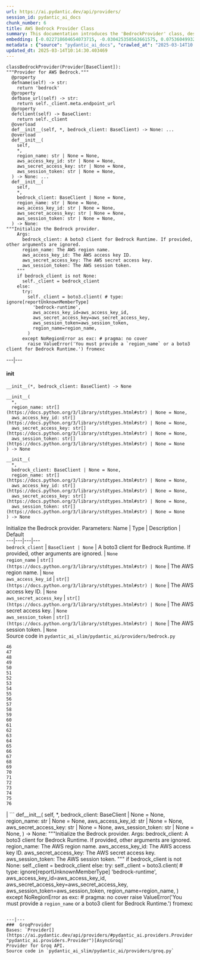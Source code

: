 ```yaml
---
url: https://ai.pydantic.dev/api/providers/
session_id: pydantic_ai_docs
chunk_number: 6
title: AWS Bedrock Provider Class
summary: This documentation introduces the 'BedrockProvider' class, designed for interacting with AWS Bedrock. It outlines properties such as 'name', 'base_url', and 'client', as well as overloaded constructors for initializing the provider using a Bedrock client or AWS credentials.
embedding: [-0.022718604654073715, -0.030425358563661575, 0.0753604993224144, 0.010066475719213486, -0.008886614814400673, -0.00887406338006258, 0.018338056281208992, 0.012011991813778877, 0.01443447358906269, -0.02545487880706787, 0.013166749849915504, -0.013631163164973259, 0.022229088470339775, -0.0479726567864418, 0.012501508928835392, 0.016430195420980453, -0.0643652006983757, 0.03446701169013977, -0.019241780042648315, 0.036174044013023376, 0.026132673025131226, -0.006683788727968931, 0.0017650850350037217, 0.007192132994532585, -0.005136789754033089, 0.03002370335161686, 0.011597785167396069, -0.0013524473179131746, -0.024237362667918205, -0.045512519776821136, 0.03188135847449303, -0.03198176994919777, -0.02751336060464382, -0.04305238649249077, 0.002312653698027134, -0.04927803575992584, -0.007863650098443031, 0.016154058277606964, 0.03105294518172741, 0.008673235774040222, -0.010737992823123932, -0.1098526194691658, -0.00026260543381795287, 0.01776067726314068, -0.0270363949239254, 0.02708660252392292, -0.017346471548080444, 0.030575979501008987, 0.034115564078092575, -0.0048888931050896645, -0.01649295538663864, 0.037052664905786514, -0.012752543203532696, -0.0762140154838562, -0.013229507952928543, -0.03559666499495506, -0.001090430305339396, 0.02746315486729145, -0.00813978724181652, 0.0015775937354192138, 0.023747846484184265, 0.01612895540893078, -0.020697779953479767, 0.05542837828397751, -0.005949513055384159, 0.015815161168575287, -0.016078747808933258, -0.026684947311878204, -0.03250894322991371, 0.004446445498615503, -0.02063501998782158, 0.03323694318532944, -0.06652409583330154, -0.039060939103364944, -0.04352935031056404, -0.003956928383558989, 0.01791129820048809, 0.10036352276802063, 0.02160150371491909, -0.01617916114628315, -0.03225791081786156, -0.014145784080028534, 0.0017462574178352952, -0.00917530432343483, -0.016869505867362022, -0.009928407147526741, -0.04478452354669571, -0.04935334622859955, 0.03137928992509842, -0.015827713534235954, -0.0017164471792057157, -0.056532926857471466, -0.029923290014266968, 0.049805209040641785, 0.01302868127822876, -0.019040953367948532, 0.030149221420288086, -0.009081166237592697, -0.0012253612512722611, 0.0046409969218075275, 0.008692063391208649, -0.03306121751666069, -0.05502672120928764, 0.012005716562271118, 0.05070893093943596, -0.03228301182389259, 0.014547438360750675, 0.03702756017446518, -0.0018309815786778927, -0.020170606672763824, -0.1028236523270607, 0.030425358563661575, 0.05231555178761482, -0.01419599074870348, -0.04744548723101616, 0.002249895129352808, 0.005444306880235672, 0.006570823024958372, -0.019668538123369217, -0.01867695339024067, -0.07681649923324585, -0.033462874591350555, 0.0048418245278298855, -0.008428476750850677, 0.007192132994532585, 0.0059463754296302795, 0.018149780109524727, -0.014622748829424381, -0.0652187168598175, -0.037805769592523575, 0.001445016241632402, 0.019530469551682472, 0.0301241185516119, -0.013781784102320671, -0.044910039752721786, 0.002398946788161993, -0.054474446922540665, 0.006304099224507809, -0.05226534605026245, 0.00852261483669281, -0.033186737447977066, -0.017170747742056847, 0.03358839079737663, 0.012765094637870789, -0.00915020052343607, 0.024764535948634148, -0.0069913058541715145, 0.0015838696854189038, -0.035195011645555496, 0.04435776174068451, -0.02122495137155056, 0.029396118596196175, -0.016041092574596405, -0.03552135452628136, 0.004983031190931797, 0.004248755984008312, 0.016304679214954376, 0.04641624540090561, 0.04352935031056404, -0.019517917186021805, 0.009652269072830677, 0.057788100093603134, 0.015589230693876743, 0.0032948253210633993, -0.028843842446804047, 0.01828785054385662, -0.03323694318532944, -0.007700477726757526, -0.08710891008377075, -0.040893491357564926, -0.007888752967119217, 0.010330062359571457, -0.014660404063761234, 0.005350168794393539, 0.02773929201066494, -0.009545579552650452, -0.016856953501701355, 0.004458996932953596, -0.000638960802461952, -0.059043269604444504, 0.05020686239004135, -0.005171306896954775, -0.044006314128637314, 0.013141646049916744, -0.032483842223882675, 0.009758958593010902, 0.003909859340637922, -0.009909579530358315, 0.0393119752407074, 0.019881917163729668, -0.002566825831308961, 0.010869786143302917, 0.018149780109524727, 0.0067528230138123035, 0.0442824549973011, -0.045788660645484924, 0.031354185193777084, -0.05864161625504494, 0.037153080105781555, 0.04164659231901169, -0.028643015772104263, -0.02932080812752247, 0.016781644895672798, -0.008384546265006065, 0.009520476683974266, -0.028417084366083145, -0.02854260243475437, 0.01181116420775652, -0.014572542160749435, -0.011792336590588093, 0.015262885950505733, -0.04305238649249077, -0.04962948337197304, 0.034718044102191925, -0.01650550588965416, -0.013631163164973259, -0.036776527762413025, 0.017660263925790787, 0.0076126158237457275, 0.01986936666071415, 0.0009421631693840027, 0.007938960567116737, -0.02329598367214203, 0.004866927862167358, 0.041445765644311905, 0.012168888002634048, 0.016957368701696396, -0.032006874680519104, 0.022442467510700226, 0.03680162876844406, 0.026032257825136185, 0.03087722137570381, -0.011798612773418427, 0.0033764115069061518, 0.01213750895112753, -0.002844532486051321, 0.013819439336657524, -0.008761097677052021, 0.06546974927186966, 0.004270721226930618, 0.00530623784288764, 0.0033011012710630894, -0.03273487463593483, 0.018262745812535286, 0.04656686633825302, -0.0017776367021724582, -0.017497092485427856, -0.0631602331995964, -0.033412668853998184, 0.026132673025131226, 0.02279391512274742, -0.05773789435625076, 0.04561293497681618, 0.009614613838493824, -0.03627445921301842, 0.014421921223402023, 0.03132908418774605, -0.02117474377155304, -0.02974756620824337, -0.0638631284236908, -0.01584026589989662, 0.0019031539559364319, -0.006872064433991909, -0.025982052087783813, 0.011585233733057976, -0.03459252789616585, -0.037805769592523575, -0.022831570357084274, 0.010618751868605614, 0.035144805908203125, 0.04852493479847908, 0.0159657821059227, 0.006084444001317024, -0.043428935110569, 0.029270600527524948, 0.019304538145661354, 0.01671888493001461, -0.009250614792108536, -0.022731157019734383, -0.009244338609278202, 0.008215097710490227, -0.005259168799966574, -0.0047100312076509, 0.011403233744204044, -0.013166749849915504, 0.007587512023746967, -0.028919152915477753, 0.020346330478787422, -0.042525213211774826, 0.051713068038225174, 0.014007714577019215, 0.014032818377017975, 0.029973497614264488, -0.01213750895112753, 0.00944516621530056, -0.05788851156830788, 0.04978010430932045, -0.0499558299779892, 0.02731253392994404, 0.04566314071416855, 0.04488493502140045, 0.026910878717899323, 0.02014550380408764, 0.021639157086610794, -0.035747285932302475, 0.00882385578006506, 0.035747285932302475, -0.03655059635639191, 0.055127136409282684, -0.004386824555695057, -0.02974756620824337, 0.02404908649623394, -0.030601082369685173, -0.032006874680519104, -0.016631023958325386, 0.008993304334580898, 0.011145923286676407, -0.0018137228908017278, -0.002555843209847808, -0.003414066741243005, -0.04689320921897888, -0.03489376977086067, 0.016317229717969894, 0.007380408700555563, -0.004251893609762192, -0.001309300889261067, 0.04460879787802696, -0.05093486234545708, -0.032483842223882675, -0.01931709051132202, 0.00615975446999073, -0.041495971381664276, -0.018538884818553925, 0.005714168772101402, 0.020396538078784943, 0.01830040104687214, 0.06416437029838562, -0.031780943274497986, 0.011968061327934265, 0.04782203584909439, -0.03353818506002426, -0.024890052154660225, -0.014635300263762474, -0.004910858813673258, -0.02736273966729641, 0.024739431217312813, 0.026584533974528313, 0.031078048050403595, -0.021965501829981804, 0.03421597555279732, 0.01856398768723011, -3.52036404365208e-05, 0.007154477760195732, 0.003916135523468256, -0.0528678260743618, -0.015124817378818989, 0.053068652749061584, -0.02279391512274742, -0.001243404345586896, 0.017848540097475052, -0.0593947172164917, 0.05693458393216133, -0.05884244292974472, -0.02442563883960247, -0.028241360560059547, 0.00444016931578517, 0.0026641017757356167, -0.013191853649914265, -8.75800833455287e-06, 0.007003857288509607, 0.003100273897871375, 0.015350748784840107, -0.016078747808933258, -0.025367017835378647, -0.033789217472076416, -0.04641624540090561, 0.032433632761240005, 0.027965223416686058, 0.006865788716822863, -0.01036771759390831, 0.0206852275878191, 0.0041954112239181995, 0.032759979367256165, 0.007179581560194492, 0.019894469529390335, 0.008560270071029663, -0.01649295538663864, 0.017384126782417297, -0.023308536037802696, 0.01506205927580595, 0.009796613827347755, -0.0024397396482527256, -0.0039820317178964615, -0.0266096368432045, 0.009733855724334717, 0.01473571453243494, 0.020697779953479767, -0.007794615346938372, 0.0405922494828701, 0.041495971381664276, -0.02881873957812786, -0.021789778023958206, 0.03007391095161438, 0.025856534019112587, 0.0031206703279167414, -0.033462874591350555, 0.04305238649249077, 0.029245497658848763, -0.045914176851511, -0.035195011645555496, 0.017509642988443375, -0.022994743660092354, 0.004327204078435898, 0.0007860512123443186, -0.0012716456549242139, -0.02448839694261551, 0.029873084276914597, -0.024789638817310333, -0.006357443984597921, 0.053871963173151016, 0.012030819430947304, -0.0499558299779892, 0.01300357747823, -0.05053320899605751, -0.0029010153375566006, 0.06346147507429123, -0.00982799381017685, -0.06782947480678558, 0.007424339652061462, -0.0364752858877182, 0.07285016030073166, -0.005544720217585564, 0.04011528193950653, -0.005742409732192755, 0.023634880781173706, -0.01796150580048561, -0.08414670079946518, 0.014597645029425621, -0.009206683374941349, 0.0035364460200071335, -0.0005165815236978233, -0.012714887969195843, -0.03599832206964493, -0.0021400675177574158, -0.055930446833372116, 0.002100843470543623, 0.026132673025131226, -0.03168053179979324, -0.048223692923784256, -0.01557667925953865, -0.0007687925826758146, -0.029270600527524948, 0.048826172947883606, -0.010631303302943707, -0.003771790536120534, -0.013103990815579891, 0.024136949330568314, 0.02736273966729641, -0.02628329209983349, -0.01742178201675415, 0.019367298111319542, -0.02155129611492157, -0.03700245916843414, 0.004217376466840506, 0.01644274778664112, -0.012852956540882587, -0.017522195354104042, 0.019342193379998207, -0.024626465514302254, -0.07285016030073166, 0.0178108848631382, 0.04091859236359596, -0.018815021961927414, -0.008610476739704609, -0.06336106359958649, -0.03451721742749214, -0.05281762033700943, 0.005139927379786968, -0.004763375967741013, 0.01758495345711708, 0.010750544257462025, -0.01878991909325123, -0.027638878673315048, 0.018225090578198433, 0.005729858297854662, 0.05281762033700943, -0.038508664816617966, 0.014183438383042812, -0.009238062426447868, 0.0027660843916237354, -0.0074368915520608425, 0.040140386670827866, -0.005453720688819885, -0.013129094615578651, 0.02236715704202652, -0.01730881631374359, -0.007851098664104939, 0.028417084366083145, -0.022931985557079315, -0.02035888284444809, -0.0008456718642264605, -0.0073615810833871365, -0.01981915906071663, 0.044809624552726746, 0.01710798777639866, 0.0035364460200071335, -0.025367017835378647, 0.019442608579993248, -0.02284412272274494, 0.015287989750504494, -0.05103527754545212, 0.012055923230946064, 0.02063501998782158, 0.012055923230946064, 0.016518058255314827, -0.005535306874662638, 0.0025291708298027515, -0.016141505911946297, -0.017685366794466972, 0.014547438360750675, -0.009758958593010902, 0.008346891030669212, -0.010223372839391232, -0.027990326285362244, -0.019091159105300903, 0.014208542183041573, -0.05226534605026245, -0.009570683352649212, 0.0013163612456992269, -0.0023503086995333433, 0.00736785726621747, -0.003037515329197049, 0.0011359303025528789, 0.014836127869784832, -0.007123098708689213, 0.0008386115077883005, 0.016367437317967415, -0.03190646320581436, 0.027638878673315048, -0.029546739533543587, -0.0163925401866436, 0.019517917186021805, -0.018538884818553925, 0.0023204984609037638, 0.020647572353482246, 0.030099013820290565, 0.015539024025201797, -0.013053784146904945, 0.010292407125234604, 0.019040953367948532, 0.03208218514919281, -0.004292686935514212, 0.026408810168504715, -0.03941238671541214, 0.02414950169622898, -0.0029982910491526127, -0.024174604564905167, 0.017572402954101562, 0.036450181156396866, 0.010091579519212246, -0.002628015587106347, 0.012206543236970901, 0.025982052087783813, 0.01150992326438427, -0.025643154978752136, 0.040466733276844025, 0.004568824544548988, 0.00947654526680708, -0.050407689064741135, -0.0020114125218242407, 0.009834269061684608, 0.00566082401201129, -0.011578957550227642, -0.012790198437869549, 0.03652549162507057, 0.0124889574944973, 0.0033575838897377253, -0.009106270037591457, -0.019555572420358658, 0.00012090832751709968, -0.01649295538663864, -0.02437543123960495, -0.010932544246315956, 0.005488237831741571, -0.043554455041885376, -0.01389474980533123, -0.020333779975771904, -0.0016536884941160679, 0.05894285812973976, 0.03326204791665077, -0.020107848569750786, 0.017384126782417297, 0.018714608624577522, -0.011491095647215843, -0.010204545222222805, -0.0327850803732872, 0.01289061177521944, 0.02816605009138584, -0.023911017924547195, 0.059946995228528976, 0.01715819537639618, -0.03634976968169212, -0.0009680510847829282, 0.06039885804057121, -0.00852261483669281, -0.02106177993118763, 0.04852493479847908, -0.0061942716129124165, -0.03100273758172989, 0.024011433124542236, 0.019718745723366737, -0.017233505845069885, -0.0028461015317589045, -0.014359163120388985, -0.032057080417871475, -0.009081166237592697, -0.031454600393772125, -0.011083165183663368, 0.012991026043891907, -0.03306121751666069, 0.017246058210730553, 0.007938960567116737, 0.04365486651659012, 0.012363440357148647, -0.015764955431222916, -0.011020406149327755, -0.011039233766496181, 0.01595323160290718, -0.0037309974431991577, 0.08173677325248718, -0.01774812676012516, 0.02094881422817707, -0.0027598084416240454, 9.511847019894049e-05, -0.01910371147096157, 0.008597925305366516, 0.031128255650401115, 0.002948084147647023, 0.01354330126196146, -0.0356217697262764, 0.037705354392528534, 0.030425358563661575, -0.020346330478787422, -0.007167029660195112, 0.006056203041225672, -0.025931844487786293, -0.012445026077330112, 0.03564687445759773, 0.053068652749061584, -0.04511086642742157, 0.02974756620824337, -0.01142206136137247, 0.0015815162332728505, -0.018225090578198433, 0.023584673181176186, 0.008535166271030903, -0.016003437340259552, -0.004185997415333986, 0.0008739132317714393, -0.0015422920696437359, -0.041546180844306946, 0.0024256191682070494, -0.012062198482453823, 0.0017101712292060256, -0.012219095602631569, 0.03258425369858742, 0.026835568249225616, 0.003991445526480675, 0.006285271607339382, 0.02751336060464382, 0.04367997124791145, 0.025806328281760216, 0.017723022028803825, -0.005199548322707415, 0.021475985646247864, -0.005177582614123821, 0.019718745723366737, -0.023597225546836853, -0.028467291966080666, 0.04398121312260628, 0.033789217472076416, 0.005670237820595503, -0.01590302400290966, 0.0035238941200077534, 0.010675234720110893, -0.04749569296836853, 0.0229570884257555, -0.006526892073452473, 0.01797405630350113, -0.010449303314089775, -0.001954929670318961, -0.02578122355043888, -0.022404812276363373, 0.013016128912568092, 0.03311142697930336, -0.002587222494184971, 0.012526612728834152, -0.007104271091520786, -0.008290408179163933, -0.058591410517692566, 0.011083165183663368, -0.022216536104679108, 0.011547578498721123, -0.012438749894499779, -0.049052104353904724, -0.0026813603471964598, -0.014233645983040333, 0.0005354091408662498, 0.03843335434794426, -0.026233086362481117, 0.0010049217380583286, -0.003947514574974775, -0.03067639283835888, 0.015350748784840107, 0.002173015847802162, 0.03544604405760765, 0.03188135847449303, 0.023534467443823814, 0.008698338642716408, 0.003379549365490675, -0.0024114984553307295, 0.015727300196886063, 0.009664821438491344, -0.005183858796954155, 0.010894889011979103, -0.0022546020336449146, 0.02866811864078045, 0.009940958581864834, -0.01943005621433258, 0.007694201543927193, -0.018764814361929893, -0.031078048050403595, 0.009520476683974266, 0.020936261862516403, -0.006235064938664436, 0.0039004457648843527, -0.041546180844306946, 0.0064704096876084805, -0.008302959613502026, 0.01120868232101202, 0.0037874802947044373, -0.01732136867940426, 0.0009908010251820087, -0.0036902043502777815, 0.008861511014401913, 0.015752403065562248, 0.01099530328065157, 0.007493374403566122, -0.010461854748427868, 0.013944956474006176, -0.012369715608656406, 0.008666959591209888, -0.014660404063761234, -0.03675142303109169, 0.030852116644382477, 0.0014716886216774583, 0.01812467724084854, 0.022542880848050117, -0.05261679366230965, 0.013769231736660004, -0.009702476672828197, -0.008748546242713928, -0.014685507863759995, 0.010455579496920109, -0.02974756620824337, -0.004766514059156179, -0.044483281672000885, -0.023044949397444725, 0.04239969700574875, 0.00857909768819809, 0.0050269621424376965, 0.013467990793287754, 0.014120680280029774, 0.04297707602381706, 0.0454874187707901, -0.0037623767275363207, 4.1896255424944684e-05, -0.0074368915520608425, -0.026559431105852127, -0.06215609610080719, 0.0061691682785749435, 0.049579277634620667, 0.009871924296021461, 0.030425358563661575, 0.0006558271707035601, 0.03903583437204361, -0.01617916114628315, 0.003420342458412051, -0.009539304301142693, 0.0027754982002079487, -0.057788100093603134, 0.0010433613788336515, 0.003912997432053089, 0.019229227676987648, 0.0035238941200077534, -0.014221093617379665, 0.00560434116050601, -0.07596298307180405, -0.036776527762413025, -0.02610756829380989, 0.003903583623468876, 0.035471148788928986, 0.02112453803420067, 0.017835987731814384, 0.02122495137155056, 0.012055923230946064, -0.0026060498785227537, 0.008892890997231007, 0.009514200501143932, 0.004336617887020111, 0.007261167746037245, 0.01264585368335247, -0.02600715495646, -0.01115219946950674, 0.012852956540882587, 0.01817488484084606, -0.007160753943026066, -0.03499418497085571, -0.009382407180964947, 1.3054274177193292e-06, -0.014898886904120445, -0.02204081229865551, -0.017685366794466972, 0.03662590682506561, -0.02783970534801483, 0.016480403020977974, 0.019291987642645836, 0.04194783419370651, 0.03717818111181259, 0.007738132961094379, 0.010706613771617413, -0.016756540164351463, 0.03860907629132271, 0.04651665687561035, 0.011880199424922466, 0.051763277500867844, -0.013668818399310112, 0.002549567259848118, -0.018250195309519768, 0.011076889000833035, -0.0030673255678266287, -0.031027840450406075, 0.04538700357079506, -0.007066615857183933, 0.020158056169748306, -0.019442608579993248, 0.024613915011286736, 0.011064337566494942, 0.024714328348636627, -0.02524149976670742, 0.011610337533056736, 0.024990465492010117, 0.07290036231279373, -0.04998093098402023, 0.014007714577019215, -0.0088175805285573, -0.0178108848631382, 0.030099013820290565, -0.02009529620409012, 0.00208358489908278, -0.003803169820457697, -0.024739431217312813, 0.0037655148189514875, 0.017346471548080444, -0.028291568160057068, -0.01715819537639618, 0.040366318076848984, -0.020446745678782463, -0.021626606583595276, -0.019681090489029884, -0.018312953412532806, -0.022919433191418648, -0.021237503737211227, 0.0075373053550720215, 0.018488677218556404, 0.015212679281830788, -0.027714189141988754, 0.008855235762894154, -0.010537165217101574, 0.012275578454136848, 0.007938960567116737, -0.02615777589380741, -0.02834177389740944, -0.0050865826196968555, -0.02394867315888405, 0.025392120704054832, -0.011503647081553936, -0.009671096689999104, 0.025555294007062912, 0.020070193335413933, -0.031128255650401115, -0.03160522133111954, -0.005381548311561346, -0.010160613805055618, 0.0004950083093717694, 0.007700477726757526, 0.006002858281135559, -0.007279995363205671, 0.010474407114088535, -0.02003253810107708, 0.04367997124791145, -0.017773229628801346, 0.003552135545760393, 0.010292407125234604, 0.007600063923746347, -0.009125097654759884, -0.014898886904120445, 0.06431499123573303, 0.00035713554825633764, -0.0037906181532889605, -0.0036651010159403086, -0.05959554761648178, 0.01882757432758808, 0.042148660868406296, -0.007857373915612698, -0.047420382499694824, 0.013455439358949661, 0.0034077907912433147, -0.002764515345916152, 0.048775967210531235, -0.007700477726757526, -0.006376271601766348, -0.010650130920112133, 0.01715819537639618, 0.01807447150349617, -0.027714189141988754, -0.01492398977279663, 0.014836127869784832, 0.02264329604804516, -0.04056714475154877, -0.001274783629924059, 0.007461994886398315, -0.02421225979924202, 0.013580956496298313, -0.032057080417871475, -0.04132024943828583, -0.02133791707456112, -0.033036116510629654, -0.02595694735646248, 0.029898187145590782, 0.01216261275112629, -0.039387285709381104, 0.024839846417307854, 0.005256031174212694, -0.033086322247982025, -0.02861791104078293, -0.01932964287698269, 0.011340475641191006, -0.0512361042201519, -0.0270363949239254, 0.014208542183041573, -0.015865368768572807, 0.03660080209374428, -0.014698059298098087, -0.014120680280029774, -0.011917853727936745, 0.003164601279422641, 0.007060340140014887, 0.007863650098443031, -0.025982052087783813, -0.016141505911946297, -0.005695341154932976, -0.006282133515924215, 0.015350748784840107, -0.0048888931050896645, 0.008974476717412472, -0.030601082369685173, -0.019467711448669434, 0.0031787219922989607, 0.024551156908273697, 0.03293570131063461, 0.041546180844306946, 0.03142949566245079, -0.02595694735646248, -0.04516107216477394, -0.016028540208935738, 0.038408249616622925, 0.017246058210730553, 0.027488257735967636, 0.044382866472005844, 0.05196410417556763, 0.046667277812957764, 3.6919696867698804e-05, -0.015463713556528091, 0.013593507930636406, 0.011334199458360672, 0.006084444001317024, 0.008259029127657413, 0.022756259888410568, 0.03323694318532944, -0.0217144675552845, -0.015702197328209877, -0.01213123369961977, 0.061704233288764954, 0.022994743660092354, 0.024852396920323372, 0.008535166271030903, 0.060449063777923584, 0.017246058210730553, 0.0014646283816546202, -0.017509642988443375, -0.008290408179163933, 0.03993955999612808, -0.0012010423233732581, 0.02979777380824089, 0.023057501763105392, -0.007248615846037865, -0.019179021939635277, -0.03958811238408089, -0.011384406127035618, -0.04362976551055908, -0.01742178201675415, 0.019957227632403374, -0.021965501829981804, 0.01660591922700405, -0.04814838245511055, -0.012250474654138088, -0.03589790686964989, -0.023408949375152588, 0.03529542312026024, -0.0022106708493083715, 0.021676812320947647, -0.03348797932267189, -0.005623168777674437, 0.01207475084811449, 0.040140386670827866, -0.00944516621530056, -0.011095716618001461, 0.030475566163659096, -0.007487098686397076, 0.01093882042914629, 0.023107709363102913, 0.014936542138457298, -0.022605640813708305, -0.02165170945227146, -0.024877499788999557, 0.011415785178542137, -0.006733995396643877, 0.01895309053361416, -0.0041954112239181995, -0.05161265656352043, 0.0035992045886814594, 0.03082701377570629, 0.01715819537639618, 0.01389474980533123, 0.015187576413154602, 0.009394959546625614, -0.0017839126521721482, 0.021563848480582237, 0.035370733588933945, -0.06321044266223907, 0.006595926824957132, -0.014070473611354828, 0.012721164152026176, -0.0178108848631382, 0.021701917052268982, -0.009457717649638653, 0.0030547739006578922, 0.05633210018277168, -0.004038514569401741, 0.0059714787639677525, -0.009602062404155731, -0.01297847367823124, 0.019580677151679993, 0.007838546298444271, 0.013342473655939102, 0.046868108212947845, 0.01297847367823124, -0.019517917186021805, -0.0020961365662515163, -0.0006997581804171205, 0.01240737084299326, -0.023195570334792137, -0.008202546276152134, -0.018112126737833023, -0.001528171356767416, -0.03147970139980316, 0.0024679810740053654, -0.033186737447977066, -0.023521915078163147, 0.014949093572795391, 0.016405092552304268, -0.019229227676987648, -0.021865088492631912, -0.044483281672000885, -0.015400955453515053, 0.03142949566245079, 0.026308396831154823, -0.020208261907100677, 0.0006205254467204213, 0.0035929286386817694, 0.07074146717786789, 0.024199707433581352, 0.00678420253098011, 0.008233925327658653, 0.018476124852895737, 0.010022545233368874, 0.004038514569401741, -0.010625027120113373, 0.0026248774956911802, 0.0500311404466629, 0.008742270059883595, 0.04388079792261124, -0.00968992430716753, -0.04664217680692673, -0.0016128955176100135, 0.0057486859150230885, -0.011447165161371231, 0.0038251352962106466, -0.027965223416686058, -0.033789217472076416, -0.0001466001122025773, 0.012426198460161686, 0.012269302271306515, -0.005459996405988932, -0.02751336060464382, -0.007380408700555563, 0.014346610754728317, 0.05291803181171417, -0.020045090466737747, 0.023082604631781578, 0.024036535993218422, 0.01622936874628067, -0.03926176577806473, 0.03431639075279236, -0.01779833249747753, -0.0018592228880152106, -0.030550876632332802, -0.0023110846523195505, 0.007750684395432472, 0.02529170736670494, -0.026032257825136185, 0.035847701132297516, -0.07345264405012131, 0.01981915906071663, -0.015664542093873024, 0.02372274361550808, 0.022944536060094833, -0.026509223505854607, -0.00030084894387982786, -0.024450741708278656, -0.02035888284444809, -0.0013446025550365448, -0.001969050383195281, -0.005751823540776968, 0.031078048050403595, -0.011032958514988422, 0.08595415204763412, -0.00352075626142323, -0.014961645007133484, -0.015940679237246513, 0.03763004392385483, -0.015614334493875504, 0.0034642736427485943, 0.013668818399310112, -0.008051925338804722, 0.00037125623202882707, -0.03240853175520897, 0.01243247464299202, 0.010731716640293598, 0.0007703615701757371, 0.002996722236275673, -0.012124957516789436, 0.0070540644228458405, 0.008497511968016624, 0.0192668829113245, 0.005045789759606123, -0.015513920225203037, 0.03424108028411865, 0.03240853175520897, -0.02731253392994404, -0.0270363949239254, -0.014873783104121685, -0.003583514830097556, -0.03901073336601257, 0.03351308032870293, 0.014296404086053371, 0.006972478237003088, -0.005880478769540787, 0.009081166237592697, 0.030299842357635498, -0.017120540142059326, 0.016191713511943817, 0.009457717649638653, -0.02698618918657303, 0.03459252789616585, -0.010348889976739883, 0.016518058255314827, -0.01817488484084606, -0.01204964704811573, -0.03245873749256134, -0.02665984444320202, 0.03168053179979324, -0.030751703307032585, -0.010562269017100334, -0.01688205823302269, 0.008993304334580898, 0.02003253810107708, 0.015727300196886063, 0.019718745723366737, -0.009997441433370113, -0.027663981541991234, -0.026910878717899323, 0.016781644895672798, 0.025542741641402245, 0.04433266073465347, 0.014346610754728317, -0.031228668987751007, 0.021752122789621353, -0.003941238857805729, 0.023584673181176186, -0.0376802496612072, -0.037379007786512375, 0.025542741641402245, -0.01764771156013012, -0.006959926337003708, 0.00322265294380486, 0.007323926314711571, 0.028191152960062027, 0.009106270037591457, -0.005139927379786968, -0.017936401069164276, -0.025705913081765175, -0.024061638861894608, -0.015175024047493935, 0.006115823518484831, 0.01449723169207573, 0.005422341171652079, -0.026207981631159782, -0.009809166193008423, 0.0007146632997319102, -0.01204964704811573, 0.020534606650471687, 0.019304538145661354, 0.017735574394464493, -0.018601642921566963, 0.03035004809498787, 0.021526193246245384, 0.008892890997231007, 0.017986608669161797, 0.03712797537446022, 0.008936821483075619, 0.010436751879751682, -0.05055831000208855, -0.002066326094791293, 0.0076816501095891, 0.03130397945642471, 0.03240853175520897, 0.019668538123369217, -0.032006874680519104, 0.02014550380408764, -0.03830783814191818, 0.0029700498562306166, 0.03750452771782875, -0.031630322337150574, 0.01022964809089899, 0.031730737537145615, 0.018639298155903816, 0.024086741730570793, 0.009225510992109776, -0.003125377232208848, 0.009037235751748085, -0.013455439358949661, 0.004421341698616743, 0.034165769815444946, -0.005999720189720392, -0.04244990274310112, 0.03695224970579147, 0.009702476672828197, 0.005146203562617302, -0.02106177993118763, 0.010455579496920109, 0.015513920225203037, -0.008742270059883595, -0.008484959602355957, -0.013480543158948421, 0.009922130964696407, -0.013204405084252357, 0.01629212684929371, -0.008284131996333599, -0.027864808216691017, -0.007763236295431852, 0.02220398560166359, 0.016631023958325386, -0.02264329604804516, -0.024551156908273697, 0.012878060340881348, -0.05271720513701439, 0.015451162122189999, -0.004838686436414719, 0.02648412063717842, 0.01120868232101202, -0.005535306874662638, 0.0033952391240745783, -0.00293710152618587, -0.02241736464202404, 0.02496536262333393, -0.0005338401533663273, 0.010606199502944946, -7.516320329159498e-05, 0.038081906735897064, 0.023760398849844933, -0.03855887055397034, 0.026032257825136185, -0.007154477760195732, 0.0010668957838788629, -0.04827389866113663, -0.0073615810833871365, 0.009200407192111015, 0.009156476706266403, -0.027187015861272812, -0.004669238347560167, 0.029998600482940674, 0.03687693923711777, -0.019907021895051003, 0.018275298178195953, -0.011296544224023819, -0.012708611786365509, -0.017936401069164276, -0.0036964803002774715, 0.028366876766085625, 0.01267723273485899, -0.0015085593331605196, -0.0032508943695575, 0.015488817356526852, 0.012451302260160446, 0.003483101027086377, -0.011917853727936745, -0.013154198415577412, 0.0005558056873269379, -0.02969735860824585, 0.0006907366332598031, 0.004728858824819326, 0.014585093595087528, -0.010549716651439667, 0.010524613782763481, -0.03067639283835888, -0.020434193313121796, 0.012250474654138088, 0.01693226397037506, 0.004207962658256292, -0.0030406531877815723, -0.033186737447977066, 0.005921272095292807, -0.005641996394842863, -0.010625027120113373, -0.005924409721046686, 0.04081818088889122, -0.02556784451007843, 0.04496024549007416, 0.00381258362904191, 0.011578957550227642, -0.01025475189089775, -0.0041201007552444935, 0.004942237865179777, -0.01560178305953741, -0.01730881631374359, -0.024337776005268097, 0.007173305377364159, -0.008114684373140335, -0.010719165205955505, 0.047520797699689865, -0.014484680257737637, -0.0022561708465218544, 0.021965501829981804, 0.0301241185516119, 0.007072892040014267, 0.018375711515545845, -0.00038518078508786857, 0.006476685404777527, -0.051060378551483154, 0.013693922199308872, 0.008070752955973148, -0.003709031967446208, 0.02768908441066742, -0.021839985623955727, -0.0012559560127556324, 0.038031697273254395, -0.01769791916012764, -0.017446884885430336, -0.003486239118501544, -0.022291846573352814, -0.020860951393842697, -0.0004922625957988203, -0.031454600393772125, 0.039111144840717316, 0.003636859590187669, 0.023848259821534157, 0.03833293914794922, -0.01213123369961977, -0.0348435640335083, -0.030601082369685173, 0.02063501998782158, 0.011578957550227642, -0.004207962658256292, -0.021363019943237305, 0.025279155001044273, 0.02388591505587101, 0.017785781994462013, 0.01321695651859045, -0.016041092574596405, -0.01330481842160225, 0.00038008164847269654, 0.014208542183041573, -0.030801910907030106, 0.00020063132978975773, 0.03007391095161438, -0.001531309331767261, -0.002183998469263315, 0.018689503893256187, 0.012595647014677525, 0.005092858802527189, 0.0008550856146030128, 0.017233505845069885, 0.016869505867362022, -0.03218260034918785, -0.02079819329082966, 0.018902884796261787, -0.0007895813905633986, 0.011472268030047417, 0.023798052221536636, -0.027990326285362244, 0.028643015772104263, -0.03311142697930336, -0.021074330434203148, 0.019517917186021805, -0.011553854681551456, 0.01417088694870472, -0.03592301160097122, 0.01927943527698517, -0.05068382993340492, 0.01142206136137247, 0.05663334205746651, -0.007248615846037865, 0.008679511025547981, -0.002518187975510955, -0.02475198358297348, 0.013229507952928543, 0.022994743660092354, -0.011503647081553936, -0.003972617909312248, -0.00702896062284708, 0.0106438547372818, -0.007964063435792923, -0.002921411767601967, -0.04174700751900673, 0.0021934122778475285, -0.01769791916012764, -0.015488817356526852, -0.0028617912903428078, 0.004245617892593145, -0.021538743749260902, 0.023471709340810776, 0.002326774410903454, 0.024613915011286736, -0.06250754743814468, -0.016756540164351463, -0.02783970534801483, 0.007342753931879997, 0.019078608602285385, -0.003037515329197049, 0.008472408168017864, -0.013781784102320671, -0.025655707344412804, 0.02182743325829506, 0.017710471525788307, -0.007531029637902975, -0.0015062058810144663, -0.01671888493001461, 0.03230811655521393, 0.028843842446804047, 0.003956928383558989, 0.019128814339637756, -0.009438890032470226, -0.019693642854690552, 0.035195011645555496, 0.002496222499758005, -0.0018592228880152106, -0.0008150770445354283, 0.037805769592523575, 0.01172330230474472, 0.0006024823524057865, -0.023434054106473923, -0.0023487398866564035, 0.005654547829180956, 0.029396118596196175, 0.004829272627830505, 0.002031808951869607, 0.0016929126577451825, 0.0023456017952412367, 0.004892031196504831, 0.007838546298444271, 0.01332992222160101, -0.02432522550225258, 0.02334619127213955, 0.005980892572551966, -0.008095856755971909, -0.004644135013222694, 0.01813722960650921, 0.030751703307032585, -0.026534326374530792, -0.0025401534512639046, 0.007129374425858259, -0.008403373882174492, 0.032383427023887634, -0.0018686366965994239, 0.021363019943237305, 7.021115743555129e-05, -0.00563258258625865, -0.038031697273254395, 0.01937984861433506, -0.029295705258846283, -0.0075373053550720215, 0.01240737084299326, 0.0014316800516098738, 0.01812467724084854, -0.03110315091907978, 0.0014050076715648174, 0.011691923253238201, 0.012093578465282917, -0.0188401248306036, -0.002344032982364297, -0.02806563675403595, -0.016706334426999092, 0.02248012274503708, 0.012269302271306515, 0.014936542138457298, -0.0017619470600038767, -0.004753962159156799, -0.0017242919420823455, -0.018438469618558884, -0.01727116107940674, -0.01905350387096405, -0.011465992778539658, -0.010261028073728085, 0.011949233710765839]
metadata : {"source": "pydantic_ai_docs", "crawled_at": "2025-03-14T10:14:30.403469", "url_path": "/api/providers/", "chunk_size": 4987}
updated_dt: 2025-03-14T10:14:30.403469
---
```

```
classBedrockProvider(Provider[BaseClient]):
"""Provider for AWS Bedrock."""
  @property
  defname(self) -> str:
    return 'bedrock'
  @property
  defbase_url(self) -> str:
    return self._client.meta.endpoint_url
  @property
  defclient(self) -> BaseClient:
    return self._client
  @overload
  def__init__(self, *, bedrock_client: BaseClient) -> None: ...
  @overload
  def__init__(
    self,
    *,
    region_name: str | None = None,
    aws_access_key_id: str | None = None,
    aws_secret_access_key: str | None = None,
    aws_session_token: str | None = None,
  ) -> None: ...
  def__init__(
    self,
    *,
    bedrock_client: BaseClient | None = None,
    region_name: str | None = None,
    aws_access_key_id: str | None = None,
    aws_secret_access_key: str | None = None,
    aws_session_token: str | None = None,
  ) -> None:
"""Initialize the Bedrock provider.
    Args:
      bedrock_client: A boto3 client for Bedrock Runtime. If provided, other arguments are ignored.
      region_name: The AWS region name.
      aws_access_key_id: The AWS access key ID.
      aws_secret_access_key: The AWS secret access key.
      aws_session_token: The AWS session token.
    """
    if bedrock_client is not None:
      self._client = bedrock_client
    else:
      try:
        self._client = boto3.client( # type: ignore[reportUnknownMemberType]
          'bedrock-runtime',
          aws_access_key_id=aws_access_key_id,
          aws_secret_access_key=aws_secret_access_key,
          aws_session_token=aws_session_token,
          region_name=region_name,
        )
      except NoRegionError as exc: # pragma: no cover
        raise ValueError('You must provide a `region_name` or a boto3 client for Bedrock Runtime.') fromexc

```
  
---|---  
####  __init__
```
__init__(*, bedrock_client: BaseClient) -> None

```

```
__init__(
  *,
  region_name: str[](https://docs.python.org/3/library/stdtypes.html#str) | None = None,
  aws_access_key_id: str[](https://docs.python.org/3/library/stdtypes.html#str) | None = None,
  aws_secret_access_key: str[](https://docs.python.org/3/library/stdtypes.html#str) | None = None,
  aws_session_token: str[](https://docs.python.org/3/library/stdtypes.html#str) | None = None
) -> None

```

```
__init__(
  *,
  bedrock_client: BaseClient | None = None,
  region_name: str[](https://docs.python.org/3/library/stdtypes.html#str) | None = None,
  aws_access_key_id: str[](https://docs.python.org/3/library/stdtypes.html#str) | None = None,
  aws_secret_access_key: str[](https://docs.python.org/3/library/stdtypes.html#str) | None = None,
  aws_session_token: str[](https://docs.python.org/3/library/stdtypes.html#str) | None = None
) -> None

```

Initialize the Bedrock provider.
Parameters:
Name | Type | Description | Default  
---|---|---|---  
`bedrock_client` |  `BaseClient | None` |  A boto3 client for Bedrock Runtime. If provided, other arguments are ignored. |  `None`  
`region_name` |  `str[](https://docs.python.org/3/library/stdtypes.html#str) | None` |  The AWS region name. |  `None`  
`aws_access_key_id` |  `str[](https://docs.python.org/3/library/stdtypes.html#str) | None` |  The AWS access key ID. |  `None`  
`aws_secret_access_key` |  `str[](https://docs.python.org/3/library/stdtypes.html#str) | None` |  The AWS secret access key. |  `None`  
`aws_session_token` |  `str[](https://docs.python.org/3/library/stdtypes.html#str) | None` |  The AWS session token. |  `None`  
Source code in `pydantic_ai_slim/pydantic_ai/providers/bedrock.py`
```
46
47
48
49
50
51
52
53
54
55
56
57
58
59
60
61
62
63
64
65
66
67
68
69
70
71
72
73
74
75
76
```
| ```
def__init__(
  self,
  *,
  bedrock_client: BaseClient | None = None,
  region_name: str | None = None,
  aws_access_key_id: str | None = None,
  aws_secret_access_key: str | None = None,
  aws_session_token: str | None = None,
) -> None:
"""Initialize the Bedrock provider.
  Args:
    bedrock_client: A boto3 client for Bedrock Runtime. If provided, other arguments are ignored.
    region_name: The AWS region name.
    aws_access_key_id: The AWS access key ID.
    aws_secret_access_key: The AWS secret access key.
    aws_session_token: The AWS session token.
  """
  if bedrock_client is not None:
    self._client = bedrock_client
  else:
    try:
      self._client = boto3.client( # type: ignore[reportUnknownMemberType]
        'bedrock-runtime',
        aws_access_key_id=aws_access_key_id,
        aws_secret_access_key=aws_secret_access_key,
        aws_session_token=aws_session_token,
        region_name=region_name,
      )
    except NoRegionError as exc: # pragma: no cover
      raise ValueError('You must provide a `region_name` or a boto3 client for Bedrock Runtime.') fromexc

```
  
---|---  
###  GroqProvider
Bases: `Provider[](https://ai.pydantic.dev/api/providers/#pydantic_ai.providers.Provider "pydantic_ai.providers.Provider")[AsyncGroq]`
Provider for Groq API.
Source code in `pydantic_ai_slim/pydantic_ai/providers/groq.py`